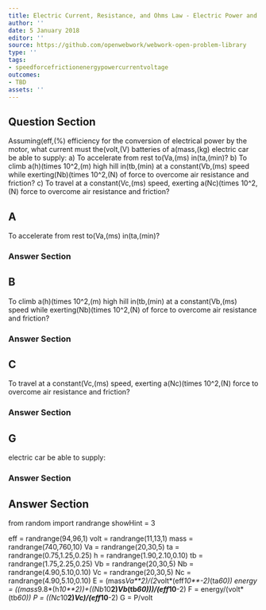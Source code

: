 ```yaml
---
title: Electric Current, Resistance, and Ohms Law - Electric Power and Energy
author: ''
date: 5 January 2018
editor: ''
source: https://github.com/openwebwork/webwork-open-problem-library
type: ''
tags:
- speedforcefrictionenergypowercurrentvoltage
outcomes:
- TBD
assets: ''
---
```


## Question Section 

Assuming(eff,(%) efficiency for the conversion of electrical power by the motor, what current must the(volt,(V) batteries of a(mass,(kg) electric car be able to supply:
a) To accelerate from rest to(Va,(ms) in(ta,(min)?
b) To climb a(h)(times 10^2,(m) high hill in(tb,(min) at a constant(Vb,(ms) speed while exerting(Nb)(times 10^2,(N) of force to overcome air resistance and friction?
c) To travel at a constant(Vc,(ms) speed, exerting a(Nc)(times 10^2,(N) force to overcome air resistance and friction?

## A
To accelerate from rest to(Va,(ms) in(ta,(min)?
### Answer Section
## B
To climb a(h)(times 10^2,(m) high hill in(tb,(min) at a constant(Vb,(ms) speed while exerting(Nb)(times 10^2,(N) of force to overcome air resistance and friction?
### Answer Section
## C
To travel at a constant(Vc,(ms) speed, exerting a(Nc)(times 10^2,(N) force to overcome air resistance and friction?
### Answer Section
## G
electric car be able to supply:
### Answer Section


## Answer Section

from random import randrange
showHint = 3


eff = randrange(94,96,1)
volt = randrange(11,13,1)
mass = randrange(740,760,10)
Va = randrange(20,30,5)
ta = randrange(0.75,1.25,0.25)
h = randrange(1.90,2.10,0.10)
tb = randrange(1.75,2.25,0.25)
Vb = randrange(20,30,5)
Nb = randrange(4.90,5.10,0.10)
Vc = randrange(20,30,5)
Nc = randrange(4.90,5.10,0.10)
E = (mass*Va**2)/(2*volt*(eff*10**-2)*(ta*60))
energy = ((mass*9.8*(h*10**2))+((Nb*10**2)*Vb*(tb*60)))/(eff*10**-2)
F = energy/(volt*(tb*60))
P = ((Nc*10**2)*Vc)/(eff*10**-2)
G = P/volt